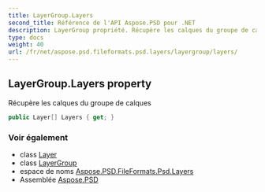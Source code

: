 ```yaml
---
title: LayerGroup.Layers
second_title: Référence de l'API Aspose.PSD pour .NET
description: LayerGroup propriété. Récupère les calques du groupe de calques
type: docs
weight: 40
url: /fr/net/aspose.psd.fileformats.psd.layers/layergroup/layers/
---
```

## LayerGroup.Layers property

Récupère les calques du groupe de calques

```csharp
public Layer[] Layers { get; }
```

### Voir également

* class [Layer](../../layer/)
* class [LayerGroup](../)
* espace de noms [Aspose.PSD.FileFormats.Psd.Layers](../../layergroup/)
* Assemblée [Aspose.PSD](../../../)


